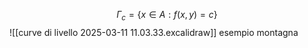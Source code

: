 $$
\Gamma_c = \{x \in A: f(x,y) = c\}
$$
![[curve di livello 2025-03-11 11.03.33.excalidraw]]
esempio montagna
